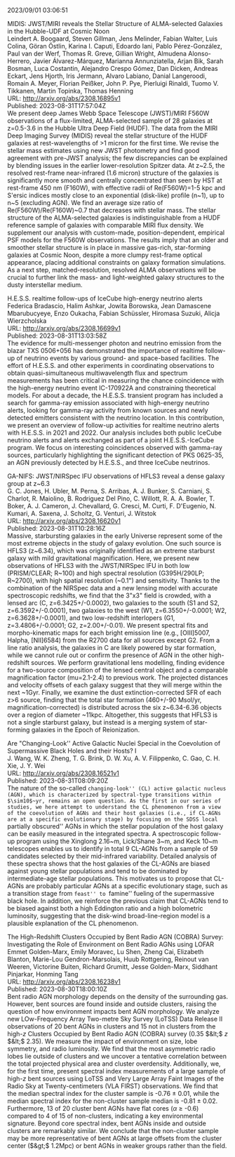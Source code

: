 2023/09/01 03:06:51  

MIDIS: JWST/MIRI reveals the Stellar Structure of ALMA-selected Galaxies
  in the Hubble-UDF at Cosmic Noon  
Leindert A. Boogaard, Steven Gillman, Jens Melinder, Fabian Walter, Luis Colina, Göran Östlin, Karina I. Caputi, Edoardo Iani, Pablo Pérez-González, Paul van der Werf, Thomas R. Greve, Gillian Wright, Almudena Alonso-Herrero, Javier Álvarez-Márquez, Marianna Annunziatella, Arjan Bik, Sarah Bosman, Luca Costantin, Alejandro Crespo Gómez, Dan Dicken, Andreas Eckart, Jens Hjorth, Iris Jermann, Alvaro Labiano, Danial Langeroodi, Romain A. Meyer, Florian Peißker, John P. Pye, Pierluigi Rinaldi, Tuomo V. Tikkanen, Martin Topinka, Thomas Henning  
URL: http://arxiv.org/abs/2308.16895v1  
Published: 2023-08-31T17:57:04Z  
  We present deep James Webb Space Telescope (JWST)/MIRI F560W observations of a flux-limited, ALMA-selected sample of 28 galaxies at z=0.5-3.6 in the Hubble Ultra Deep Field (HUDF). The data from the MIRI Deep Imaging Survey (MIDIS) reveal the stellar structure of the HUDF galaxies at rest-wavelengths of &gt;1 micron for the first time. We revise the stellar mass estimates using new JWST photometry and find good agreement with pre-JWST analysis; the few discrepancies can be explained by blending issues in the earlier lower-resolution Spitzer data. At z~2.5, the resolved rest-frame near-infrared (1.6 micron) structure of the galaxies is significantly more smooth and centrally concentrated than seen by HST at rest-frame 450 nm (F160W), with effective radii of Re(F560W)=1-5 kpc and S\'ersic indices mostly close to an exponential (disk-like) profile (n~1), up to n~5 (excluding AGN). We find an average size ratio of Re(F560W)/Re(F160W)~0.7 that decreases with stellar mass. The stellar structure of the ALMA-selected galaxies is indistinguishable from a HUDF reference sample of galaxies with comparable MIRI flux density. We supplement our analysis with custom-made, position-dependent, empirical PSF models for the F560W observations. The results imply that an older and smoother stellar structure is in place in massive gas-rich, star-forming galaxies at Cosmic Noon, despite a more clumpy rest-frame optical appearance, placing additional constraints on galaxy formation simulations. As a next step, matched-resolution, resolved ALMA observations will be crucial to further link the mass- and light-weighted galaxy structures to the dusty interstellar medium.   

H.E.S.S. realtime follow-ups of IceCube high-energy neutrino alerts  
Federica Bradascio, Halim Ashkar, Jowita Borowska, Jean Damascene Mbarubucyeye, Enzo Oukacha, Fabian Schüssler, Hiromasa Suzuki, Alicja Wierzcholska  
URL: http://arxiv.org/abs/2308.16699v1  
Published: 2023-08-31T13:03:58Z  
  The evidence for multi-messenger photon and neutrino emission from the blazar TXS 0506+056 has demonstrated the importance of realtime follow-up of neutrino events by various ground- and space-based facilities. The effort of H.E.S.S. and other experiments in coordinating observations to obtain quasi-simultaneous multiwavelength flux and spectrum measurements has been critical in measuring the chance coincidence with the high-energy neutrino event IC-170922A and constraining theoretical models. For about a decade, the H.E.S.S. transient program has included a search for gamma-ray emission associated with high-energy neutrino alerts, looking for gamma-ray activity from known sources and newly detected emitters consistent with the neutrino location. In this contribution, we present an overview of follow-up activities for realtime neutrino alerts with H.E.S.S. in 2021 and 2022. Our analysis includes both public IceCube neutrino alerts and alerts exchanged as part of a joint H.E.S.S.-IceCube program. We focus on interesting coincidences observed with gamma-ray sources, particularly highlighting the significant detection of PKS 0625-35, an AGN previously detected by H.E.S.S., and three IceCube neutrinos.   

GA-NIFS: JWST/NIRSpec IFU observations of HFLS3 reveal a dense galaxy
  group at z~6.3  
G. C. Jones, H. Ubler, M. Perna, S. Arribas, A. J. Bunker, S. Carniani, S. Charlot, R. Maiolino, B. Rodriguez Del Pino, C. Willott, R. A. A. Bowler, T. Boker, A. J. Cameron, J. Chevallard, G. Cresci, M. Curti, F. D'Eugenio, N. Kumari, A. Saxena, J. Scholtz, G. Venturi, J. Witstok  
URL: http://arxiv.org/abs/2308.16620v1  
Published: 2023-08-31T10:28:16Z  
  Massive, starbursting galaxies in the early Universe represent some of the most extreme objects in the study of galaxy evolution. One such source is HFLS3 (z~6.34), which was originally identified as an extreme starburst galaxy with mild gravitational magnification. Here, we present new observations of HFLS3 with the JWST/NIRSpec IFU in both low (PRISM/CLEAR; R~100) and high spectral resolution (G395H/290LP; R~2700), with high spatial resolution (~0.1") and sensitivity. Thanks to the combination of the NIRSpec data and a new lensing model with accurate spectroscopic redshifts, we find that the 3"x3" field is crowded, with a lensed arc (C, z=6.3425+/-0.0002), two galaxies to the south (S1 and S2, z=6.3592+/-0.0001), two galaxies to the west (W1, z=6.3550+/-0.0001; W2, z=6.3628+/-0.0001), and two low-redshift interlopers (G1, z=3.4806+/-0.0001; G2, z=2.00+/-0.01). We present spectral fits and morpho-kinematic maps for each bright emission line (e.g., [OIII]5007, Halpha, [NII]6584) from the R2700 data for all sources except G2. From a line ratio analysis, the galaxies in C are likely powered by star formation, while we cannot rule out or confirm the presence of AGN in the other high-redshift sources. We perform gravitational lens modelling, finding evidence for a two-source composition of the lensed central object and a comparable magnification factor (mu=2.1-2.4) to previous work. The projected distances and velocity offsets of each galaxy suggest that they will merge within the next ~1Gyr. Finally, we examine the dust extinction-corrected SFR of each z&gt;6 source, finding that the total star formation (460+/-90 Msol/yr, magnification-corrected) is distributed across the six z~6.34-6.36 objects over a region of diameter ~11kpc. Altogether, this suggests that HFLS3 is not a single starburst galaxy, but instead is a merging system of star-forming galaxies in the Epoch of Reionization.   

Are "Changing-Look'' Active Galactic Nuclei Special in the Coevolution
  of Supermassive Black Holes and their Hosts? I  
J. Wang, W. K. Zheng, T. G. Brink, D. W. Xu, A. V. Filippenko, C. Gao, C. H. Xie, J. Y. Wei  
URL: http://arxiv.org/abs/2308.16521v1  
Published: 2023-08-31T08:09:20Z  
  The nature of the so-called ``changing-look'' (CL) active galactic nucleus (AGN), which is characterized by spectral-type transitions within $\sim10$~yr, remains an open question. As the first in our series of studies, we here attempt to understand the CL phenomenon from a view of the coevolution of AGNs and their host galaxies (i.e., if CL-AGNs are at a specific evolutionary stage) by focusing on the SDSS local ``partially obscured'' AGNs in which the stellar population of the host galaxy can be easily measured in the integrated spectra. A spectroscopic follow-up program using the Xinglong 2.16~m, Lick/Shane 3~m, and Keck 10~m telescopes enables us to identify in total 9 CL-AGNs from a sample of 59 candidates selected by their mid-infrared variability. Detailed analysis of these spectra shows that the host galaxies of the CL-AGNs are biased against young stellar populations and tend to be dominated by intermediate-age stellar populations. This motivates us to propose that CL-AGNs are probably particular AGNs at a specific evolutionary stage, such as a transition stage from ``feast'' to ``famine'' fueling of the supermassive black hole. In addition, we reinforce the previous claim that CL-AGNs tend to be biased against both a high Eddington ratio and a high bolometric luminosity, suggesting that the disk-wind broad-line-region model is a plausible explanation of the CL phenomenon.   

The High-Redshift Clusters Occupied by Bent Radio AGN (COBRA) Survey:
  Investigating the Role of Environment on Bent Radio AGNs using LOFAR  
Emmet Golden-Marx, Emily Moravec, Lu Shen, Zheng Cai, Elizabeth Blanton, Marie-Lou Gendron-Marsolais, Huub Rottgering, Reinout van Weeren, Victorine Buiten, Richard Grumitt, Jesse Golden-Marx, Siddhant Pinjarkar, Honming Tang  
URL: http://arxiv.org/abs/2308.16238v1  
Published: 2023-08-30T18:00:10Z  
  Bent radio AGN morphology depends on the density of the surrounding gas. However, bent sources are found inside and outside clusters, raising the question of how environment impacts bent AGN morphology. We analyze new LOw-Frequency Array Two-metre Sky Survey (LoTSS) Data Release II observations of 20 bent AGNs in clusters and 15 not in clusters from the high-$z$ Clusters Occupied by Bent Radio AGN (COBRA) survey (0.35 $&lt;$ $z$ $&lt;$ 2.35). We measure the impact of environment on size, lobe symmetry, and radio luminosity. We find that the most asymmetric radio lobes lie outside of clusters and we uncover a tentative correlation between the total projected physical area and cluster overdensity. Additionally, we, for the first time, present spectral index measurements of a large sample of high-$z$ bent sources using LoTSS and Very Large Array Faint Images of the Radio Sky at Twenty-centimeters (VLA FIRST) observations. We find that the median spectral index for the cluster sample is -0.76 $\pm$ 0.01, while the median spectral index for the non-cluster sample median is -0.81 $\pm$ 0.02. Furthermore, 13 of 20 cluster bent AGNs have flat cores ($\alpha$ $\geq$ -0.6) compared to 4 of 15 of non-clusters, indicating a key environmental signature. Beyond core spectral index, bent AGNs inside and outside clusters are remarkably similar. We conclude that the non-cluster sample may be more representative of bent AGNs at large offsets from the cluster center ($&gt;$ 1.2Mpc) or bent AGNs in weaker groups rather than the field.   


